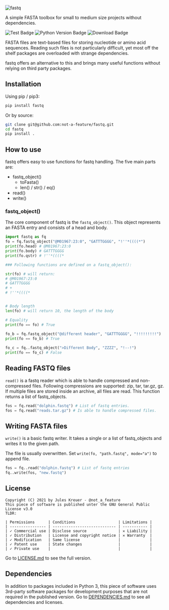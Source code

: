 ![fastq](https://github.com/not-a-feature/fastq/raw/main/fastq.png)

A simple FASTA toolbox for small to medium size projects without dependencies.

![Test Badge](https://github.com/not-a-feature/fastq/actions/workflows/tests.yml/badge.svg)
![Python Version Badge](https://img.shields.io/pypi/pyversions/fastq)
![Download Badge](https://img.shields.io/pypi/dm/fastq.svg)

FASTA files are text-based files for storing nucleotide or amino acid sequences.
Reading such files is not particularly difficult, yet most off the shelf packages are overloaded with strange dependencies.

fastq offers an alternative to this and brings many useful functions without relying on third party packages.

## Installation
Using pip  / pip3:
```bash
pip install fastq
```
Or by source:
```bash
git clone git@github.com:not-a-feature/fastq.git
cd fastq
pip install .
```

## How to use
fastq offers easy to use functions for fastq handling.
The five main parts are:
- fastq_object()
    - toFasta()
    - len() / str() / eq()
- read()
- write()


### fastq_object()
The core component of fastq is the ```fastq_object()```. This object represents an FASTA entry and consists of a head and body.

```python 
import fastq as fq
fo = fq.fastq_object("@M01967:23:0", "GATTTGGGG", "!''*((((*")
print(fo.head) # @M01967:23:0
print(fo.body) # GATTTGGGG
print(fo.qstr) # !''*((((*

### Following functions are defined on a fastq_object():

str(fo) # will return:
# @M01967:23:0
# GATTTGGGG
# +
# !''*((((*


# Body length
len(fo) # will return 10, the length of the body

# Equality 
print(fo == fo) # True
    
fo_b = fq.fastq_object("@different header", "GATTTGGGG", "!!!!!!!!!")
print(fo == fo_b) # True

fo_c = fq..fastq_object(">Different Body", "ZZZZ", "!--!")
print(fo == fo_c) # False
```

## Reading FASTQ files
`read()` is a fastq reader which is able to handle compressed and non-compressed files.
Following compressions are supported: zip, tar, tar.gz, gz. If multiple files are stored inside an archive, all files are read. 
This function returns a list of fastq_objects. 

```python
fos = fq.read("dolphin.fastq") # List of fastq entries.
fos = fq.read("reads.tar.gz") # Is able to handle compressed files.
```

## Writing FASTA files
`write()` is a basic fastq writer.
It takes a single or a list of fastq_objects and writes it to the given path. 

The file is usually overwritten. Set `write(fo, "path.fastq", mode="a")` to append file.

```python
fos = fq..read("dolphin.fastq") # List of fastq entries
fq..write(fos, "new.fastq")
```

## License
```
Copyright (C) 2021 by Jules Kreuer - @not_a_feature
This piece of software is published unter the GNU General Public License v3.0
TLDR:

| Permissions      | Conditions                   | Limitations |
| ---------------- | ---------------------------- | ----------- |
| ✓ Commercial use | Disclose source              | ✕ Liability |
| ✓ Distribution   | License and copyright notice | ✕ Warranty  |
| ✓ Modification   | Same license                 |             |
| ✓ Patent use     | State changes                |             |
| ✓ Private use    |                              |             |
```
Go to [LICENSE.md](https://github.com/not-a-feature/fastq/blob/main/LICENSE) to see the full version.

## Dependencies
In addition to packages included in Python 3, this piece of software uses 3rd-party software packages for development purposes that are not required in the published version.
Go to [DEPENDENCIES.md](https://github.com/not-a-feature/fastq/blob/main/DEPENDENCIES.md) to see all dependencies and licenses.